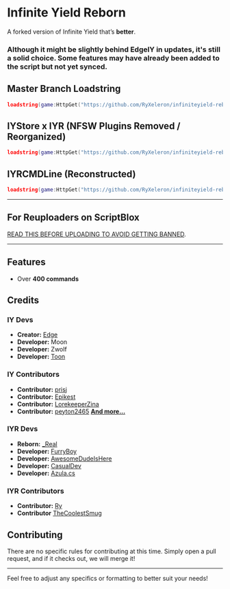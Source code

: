 
# Infinite Yield Reborn

A forked version of Infinite Yield that’s **better**.

### Although it might be slightly behind EdgeIY in updates, it's still a solid choice. Some features may have already been added to the script but not yet synced.

## Master Branch Loadstring

```lua
loadstring(game:HttpGet("https://github.com/RyXeleron/infiniteyield-reborn/raw/master/source"))()
```

## IYStore x IYR (NFSW Plugins Removed / Reorganized)

```lua
loadstring(game:HttpGet("https://github.com/RyXeleron/infiniteyield-reborn/raw/master/Infinite%20Store"))()
```

## IYRCMDLine (Reconstructed)

```lua
loadstring(game:HttpGet("https://github.com/RyXeleron/infiniteyield-reborn/raw/master/IYRCMDBAR"))()
```

---

## For Reuploaders on ScriptBlox
[READ THIS BEFORE UPLOADING TO AVOID GETTING BANNED](https://github.com/RyXeleron/infiniteyield-reborn/tree/scriptblox?tab=readme-ov-file#for-the-reuploaders-on-scriptblox-please-read-me).

---

## Features

- Over **400 commands**

## Credits

### IY Devs
- **Creator:** [Edge](https://github.com/EdgeIY)
- **Developer:** Moon
- **Developer:** Zwolf
- **Developer:** [Toon](https://github.com/Toon-arch)

### IY Contributors
- **Contributor:** [prisj](https://github.com/iprisj)
- **Contributor:** [Epikest](https://github.com/Epikest)
- **Contributor:** [LorekeeperZina](https://github.com/LorekeeperZinnia)
- **Contributor:** [peyton2465](https://github.com/peyton2465)
[**And more...**](https://github.com/EdgeIY/infiniteyield/graphs/contributors)

### IYR Devs
- **Reborn:** [_Real](https://github.com/fuckusfm)
- **Developer:** [FurryBoy](https://discordapp.com/users/773291558492438578)
- **Developer:** [AwesomeDudeIsHere](https://github.com/AwesomeDudeIsHere)
- **Developer:** [CasualDev](https://discordapp.com/users/1095404503647391754)
- **Developer:** [Azula.cs](https://api.infiniteyieldreborn.xyz/)

### IYR Contributors
- **Contributor:** [Ry](https://github.com/ryxeleron)
- **Contributor** [TheCoolestSmug](https://discordapp.com/users/807464610147598336)


## Contributing
There are no specific rules for contributing at this time. Simply open a pull request, and if it checks out, we will merge it!

---

Feel free to adjust any specifics or formatting to better suit your needs!
